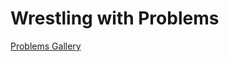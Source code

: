 # Wrestling with Problems

[Problems Gallery](Wrestling%20with%20Problems%20fbacff8b378f4682bdede50358c09bf0/Problems%20Gallery%2016b3eb6ef92d4b25871e561cc4a24a28.csv)